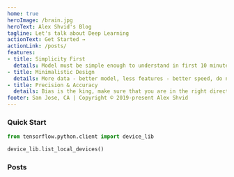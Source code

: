 ```yaml
---
home: true
heroImage: /brain.jpg
heroText: Alex Shvid's Blog
tagline: Let's talk about Deep Learning
actionText: Get Started →
actionLink: /posts/
features:
- title: Simplicity First
  details: Model must be simple enough to understand in first 10 minutes.
- title: Minimalistic Design
  details: More data - better model, less features - better speed, do not overfit.
- title: Precision & Accuracy
  details: Bias is the king, make sure that you are in the right direction.
footer: San Jose, CA | Copyright © 2019-present Alex Shvid
---
```


### Quick Start

``` python
from tensorflow.python.client import device_lib

device_lib.list_local_devices()
```

### Posts

<Posts page="posts">
